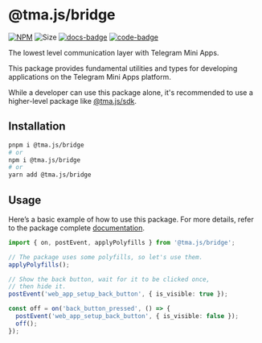 # @tma.js/bridge

[code-badge]: https://img.shields.io/badge/source-black?logo=github

[docs-badge]: https://img.shields.io/badge/documentation-blue?logo=gitbook&logoColor=white

[link]: https://github.com/Telegram-Mini-Apps/telegram-apps/tree/master/tma.js/bridge

[docs-link]: https://docs.telegram-mini-apps.com/packages/tma-js-bridge

[npm-link]: https://npmjs.com/package/@tma.js/bridge

[npm-badge]: https://img.shields.io/npm/v/@tma.js/bridge?logo=npm

[size-badge]: https://img.shields.io/bundlephobia/minzip/@tma.js/bridge

[![NPM][npm-badge]][npm-link]
![Size][size-badge]
[![docs-badge]][docs-link]
[![code-badge]][link]

The lowest level communication layer with Telegram Mini Apps.

This package provides fundamental utilities and types for developing applications on the Telegram
Mini Apps platform.

While a developer can use this package alone, it's recommended to use a higher-level package
like [@tma.js/sdk](https://docs.telegram-mini-apps.com/packages/tma-js-sdk).

## Installation

```bash
pnpm i @tma.js/bridge
# or
npm i @tma.js/bridge
# or
yarn add @tma.js/bridge
```

## Usage

Here’s a basic example of how to use this package. For more details, refer to the package complete
[documentation](https://docs.telegram-mini-apps.com/packages/tma-js-bridge).

```ts
import { on, postEvent, applyPolyfills } from '@tma.js/bridge';

// The package uses some polyfills, so let's use them.
applyPolyfills();

// Show the back button, wait for it to be clicked once,
// then hide it.
postEvent('web_app_setup_back_button', { is_visible: true });

const off = on('back_button_pressed', () => {
  postEvent('web_app_setup_back_button', { is_visible: false });
  off();
});
```
